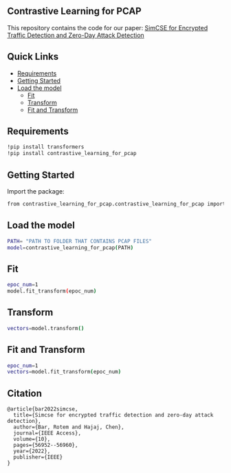 ## Contrastive Learning for PCAP

This repository contains the code for our paper:
[SimCSE for Encrypted Traffic Detection and Zero-Day Attack Detection](https://ieeexplore.ieee.org/document/9780135)

## Quick Links

  - [Requirements](#requirements)
  - [Getting Started](#getting-started)
  - [Load the model](#load-the-model)
    - [Fit](#fit)
    - [Transform](#transform)
    - [Fit and Transform](#fit-and-transform)

## Requirements
```bash
!pip install transformers
!pip install contrastive_learning_for_pcap
```

## Getting Started

Import the package:
```bash
from contrastive_learning_for_pcap.contrastive_learning_for_pcap import contrastive_learning_for_pcap
```
 
## Load the model

```bash
PATH= "PATH TO FOLDER THAT CONTAINS PCAP FILES"
model=contrastive_learning_for_pcap(PATH)
``` 
## Fit

```bash
epoc_num=1
model.fit_transform(epoc_num)
``` 
## Transform

```bash
vectors=model.transform()
``` 
## Fit and Transform

```bash
epoc_num=1
vectors=model.fit_transform(epoc_num)
```

## Citation
```
@article{bar2022simcse,
  title={Simcse for encrypted traffic detection and zero-day attack detection},
  author={Bar, Rotem and Hajaj, Chen},
  journal={IEEE Access},
  volume={10},
  pages={56952--56960},
  year={2022},
  publisher={IEEE}
}

```

